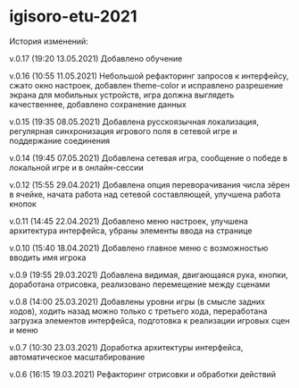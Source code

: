 # igisoro-etu-2021

История изменений:

v.0.17 (19:20 13.05.2021)
Добавлено обучение

v.0.16 (10:55 11.05.2021)
Небольшой рефакторинг запросов к интерфейсу, сжато окно настроек, добавлен theme-color и исправлено разрешение экрана для мобильных устройств, игра должна выглядеть качественнее, добавлено сохранение данных

v.0.15 (19:35 08.05.2021)
Добавлена русскоязычная локализация, регулярная синхронизация игрового поля в сетевой игре и поддержание соединения

v.0.14 (19:45 07.05.2021)
Добавлена сетевая игра, сообщение о победе в локальной игре и в онлайн-сессии

v.0.12 (15:55 29.04.2021)
Добавлена опция переворачивания числа зёрен в ячейке, начата работа над сетевой составляющей, улучшена работа кнопок

v.0.11 (14:45 22.04.2021)
Добавлено меню настроек, улучшена архитектура интерфейса, убраны элементы ввода на странице

v.0.10 (15:40 18.04.2021)
Добавлено главное меню с возможностью вводить имя игрока

v.0.9 (19:55 29.03.2021)
Добавлена видимая, двигающаяся рука, кнопки, доработана отрисовка, реализовано перемещение между сценами

v.0.8 (14:00 25.03.2021)
Добавлены уровни игры (в смысле задних ходов), ходить назад можно только с третьего хода, переработана загрузка элементов интерфейса, подготовка к реализации игровых сцен и меню

v.0.7 (10:30 23.03.2021)
Доработка архитектуры интерфейса, автоматическое масштабирование

v.0.6 (16:15 19.03.2021)
Рефакторинг отрисовки и обработки действий